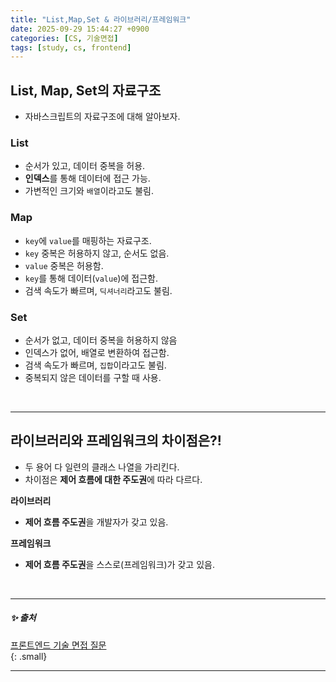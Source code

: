 ```yaml
---
title: "List,Map,Set & 라이브러리/프레임워크"
date: 2025-09-29 15:44:27 +0900
categories: [CS, 기술면접]
tags: [study, cs, frontend]
---
```


## **<span class="purplepen">List</span>, <span class="purplepen">Map</span>, <span class="purplepen">Set</span>의 자료구조**    

- 자바스크립트의 자료구조에 대해 알아보자.

### **<span class="purplepen">List</span>**  

- <span class="bluepen">순서가 있고</span>, <span class="blue2pen">데이터 중복을 허용</span>.    
- **인덱스**를 통해 데이터에 접근 가능.  
- 가변적인 크기와 `배열`이라고도 불림.  
  
### **<span class="purplepen">Map</span>**  

- `key`에 `value`를 매핑하는 자료구조.     
- `key` <span class="red2pen">중복은 허용하지 않고</span>, <span class="redpen">순서도 없음</span>.  
- `value` <span class="blue2pen">중복은 허용함</span>.  
- `key`를 통해 데이터(`value`)에 접근함.  
- 검색 속도가 빠르며, `딕셔너리`라고도 불림.    

### **<span class="purplepen">Set</span>**  

- <span class="redpen">순서가 없고</span>, <span class="red2pen">데이터 중복을 허용하지 않음</span>   
- 인덱스가 없어, 배열로 변환하여 접근함.
- 검색 속도가 빠르며, `집합`이라고도 불림.  
- <span class="yellow2pen">중복되지 않은 데이터</span>를 구할 때 사용.

<br> 

---

## **<span class="redpen">라이브러리</span>와 <span class="redpen">프레임워크</span>의 차이점은?!**     

- 두 용어 다 일련의 클래스 나열을 가리킨다.  
- 차이점은 **제어 흐름에 대한 주도권**에 따라 다르다.    
  
**<span class="redpen">라이브러리</span>**    
- **제어 흐름 주도권**을 <span class="yellow2pen">개발자가 갖고 있음</span>.  
  
**<span class="redpen">프레임워크</span>**    
- **제어 흐름 주도권**을 <span class="yellow2pen">스스로(프레임워크)가 갖고 있음</span>.     

<br>

---

##### ✨ 출처  

[프론트엔드 기술 면접 질문](https://frontend-interview-question.vercel.app/)     
{: .small}     

---